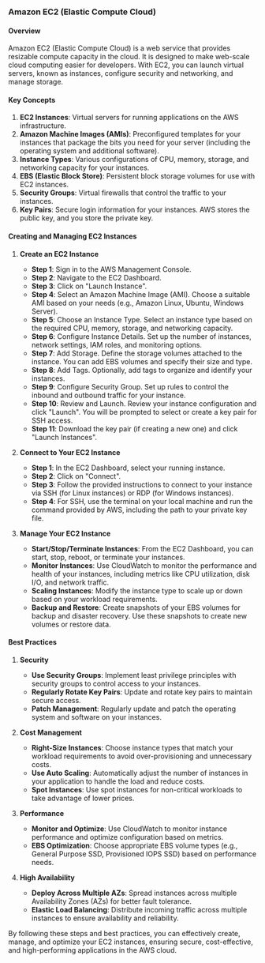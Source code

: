 ### Amazon EC2 (Elastic Compute Cloud)

#### Overview

Amazon EC2 (Elastic Compute Cloud) is a web service that provides resizable compute capacity in the cloud. It is designed to make web-scale cloud computing easier for developers. With EC2, you can launch virtual servers, known as instances, configure security and networking, and manage storage.

#### Key Concepts

1. **EC2 Instances**: Virtual servers for running applications on the AWS infrastructure.
2. **Amazon Machine Images (AMIs)**: Preconfigured templates for your instances that package the bits you need for your server (including the operating system and additional software).
3. **Instance Types**: Various configurations of CPU, memory, storage, and networking capacity for your instances.
4. **EBS (Elastic Block Store)**: Persistent block storage volumes for use with EC2 instances.
5. **Security Groups**: Virtual firewalls that control the traffic to your instances.
6. **Key Pairs**: Secure login information for your instances. AWS stores the public key, and you store the private key.

#### Creating and Managing EC2 Instances

1. **Create an EC2 Instance**
   - **Step 1**: Sign in to the AWS Management Console.
   - **Step 2**: Navigate to the EC2 Dashboard.
   - **Step 3**: Click on "Launch Instance".
   - **Step 4**: Select an Amazon Machine Image (AMI). Choose a suitable AMI based on your needs (e.g., Amazon Linux, Ubuntu, Windows Server).
   - **Step 5**: Choose an Instance Type. Select an instance type based on the required CPU, memory, storage, and networking capacity.
   - **Step 6**: Configure Instance Details. Set up the number of instances, network settings, IAM roles, and monitoring options.
   - **Step 7**: Add Storage. Define the storage volumes attached to the instance. You can add EBS volumes and specify their size and type.
   - **Step 8**: Add Tags. Optionally, add tags to organize and identify your instances.
   - **Step 9**: Configure Security Group. Set up rules to control the inbound and outbound traffic for your instance.
   - **Step 10**: Review and Launch. Review your instance configuration and click "Launch". You will be prompted to select or create a key pair for SSH access.
   - **Step 11**: Download the key pair (if creating a new one) and click "Launch Instances".

2. **Connect to Your EC2 Instance**
   - **Step 1**: In the EC2 Dashboard, select your running instance.
   - **Step 2**: Click on "Connect".
   - **Step 3**: Follow the provided instructions to connect to your instance via SSH (for Linux instances) or RDP (for Windows instances).
   - **Step 4**: For SSH, use the terminal on your local machine and run the command provided by AWS, including the path to your private key file.

3. **Manage Your EC2 Instance**
   - **Start/Stop/Terminate Instances**: From the EC2 Dashboard, you can start, stop, reboot, or terminate your instances.
   - **Monitor Instances**: Use CloudWatch to monitor the performance and health of your instances, including metrics like CPU utilization, disk I/O, and network traffic.
   - **Scaling Instances**: Modify the instance type to scale up or down based on your workload requirements.
   - **Backup and Restore**: Create snapshots of your EBS volumes for backup and disaster recovery. Use these snapshots to create new volumes or restore data.

#### Best Practices

1. **Security**
   - **Use Security Groups**: Implement least privilege principles with security groups to control access to your instances.
   - **Regularly Rotate Key Pairs**: Update and rotate key pairs to maintain secure access.
   - **Patch Management**: Regularly update and patch the operating system and software on your instances.

2. **Cost Management**
   - **Right-Size Instances**: Choose instance types that match your workload requirements to avoid over-provisioning and unnecessary costs.
   - **Use Auto Scaling**: Automatically adjust the number of instances in your application to handle the load and reduce costs.
   - **Spot Instances**: Use spot instances for non-critical workloads to take advantage of lower prices.

3. **Performance**
   - **Monitor and Optimize**: Use CloudWatch to monitor instance performance and optimize configuration based on metrics.
   - **EBS Optimization**: Choose appropriate EBS volume types (e.g., General Purpose SSD, Provisioned IOPS SSD) based on performance needs.

4. **High Availability**
   - **Deploy Across Multiple AZs**: Spread instances across multiple Availability Zones (AZs) for better fault tolerance.
   - **Elastic Load Balancing**: Distribute incoming traffic across multiple instances to ensure availability and reliability.

By following these steps and best practices, you can effectively create, manage, and optimize your EC2 instances, ensuring secure, cost-effective, and high-performing applications in the AWS cloud.